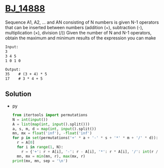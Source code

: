 # [BJ_14888](https://acmicpc.net/problem/14888)

Sequence A1, A2, ... and AN consisting of N numbers is given
N-1 operators that can be inserted between numbers (addition (+), subtraction (-), multiplication (×), division (/))
Given the number of N and N-1 operators, obtain the maximum and minimum results of the expression you can make

```txt
Input:
3
3 4 5
1 0 1 0

Output:
35    # (3 + 4) * 5
17    # 3 * 4 + 5
```

## Solution

* py

  ```py
  from itertools import permutations
  N = int(input())
  A = list(map(int, input().split()))
  a, s, m, d = map(int, input().split())
  mn, mx = float('inf'), -float('inf')
  for p in set(permutations('+' * a + '-' * s + '*' * m + '/' * d)):
    r = A[0]
    for i in range(1, N):
      r = {'+': r + A[i], '-': r - A[i], '*': r * A[i], '/': int(r / A[i])}[p[i - 1]]
    mn, mx = min(mn, r), max(mx, r)
  print(mx, mn, sep = '\n')
  ```
